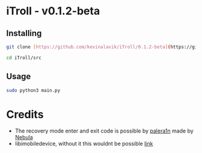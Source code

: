 # iTroll - v0.1.2-beta
## Installing
```bash
git clone [https://github.com/kevinalavik/iTroll/0.1.2-beta](https://github.com/kevinalavik/iTroll/tree/0.1.2-beta)
```
```bash
cd iTroll/src
```

## Usage 
```bash
sudo python3 main.py
```

# Credits
- The recovery mode enter and exit code is possible by [palera1n](https://github.com/palera1n/palera1n) made by [Nebula](https://itsnebula.net/)
- libimobiledevice, without it this wouldnt be possible [link](https://libimobiledevice.org/)
